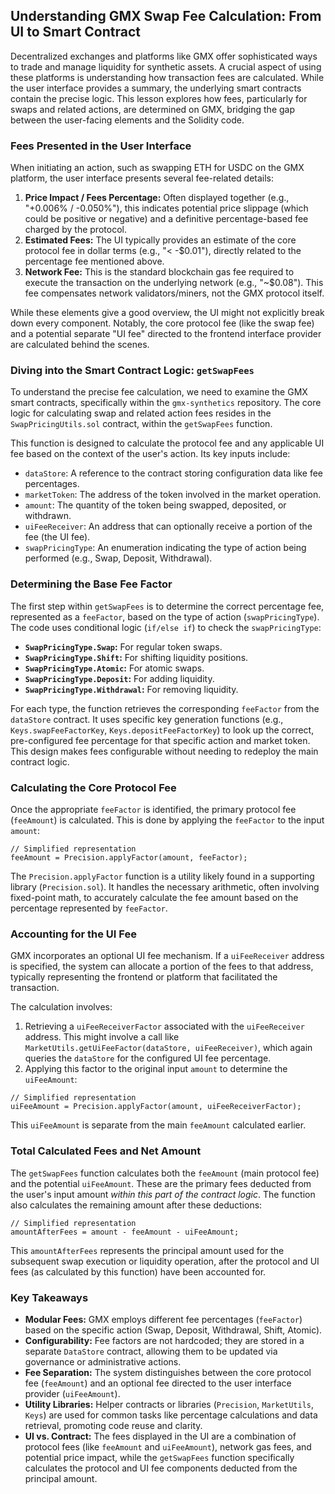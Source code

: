 ## Understanding GMX Swap Fee Calculation: From UI to Smart Contract

Decentralized exchanges and platforms like GMX offer sophisticated ways to trade and manage liquidity for synthetic assets. A crucial aspect of using these platforms is understanding how transaction fees are calculated. While the user interface provides a summary, the underlying smart contracts contain the precise logic. This lesson explores how fees, particularly for swaps and related actions, are determined on GMX, bridging the gap between the user-facing elements and the Solidity code.

### Fees Presented in the User Interface

When initiating an action, such as swapping ETH for USDC on the GMX platform, the user interface presents several fee-related details:

1.  **Price Impact / Fees Percentage:** Often displayed together (e.g., "+0.006% / -0.050%"), this indicates potential price slippage (which could be positive or negative) and a definitive percentage-based fee charged by the protocol.
2.  **Estimated Fees:** The UI typically provides an estimate of the core protocol fee in dollar terms (e.g., "< -$0.01"), directly related to the percentage fee mentioned above.
3.  **Network Fee:** This is the standard blockchain gas fee required to execute the transaction on the underlying network (e.g., "~$0.08"). This fee compensates network validators/miners, not the GMX protocol itself.

While these elements give a good overview, the UI might not explicitly break down every component. Notably, the core protocol fee (like the swap fee) and a potential separate "UI fee" directed to the frontend interface provider are calculated behind the scenes.

### Diving into the Smart Contract Logic: `getSwapFees`

To understand the precise fee calculation, we need to examine the GMX smart contracts, specifically within the `gmx-synthetics` repository. The core logic for calculating swap and related action fees resides in the `SwapPricingUtils.sol` contract, within the `getSwapFees` function.

This function is designed to calculate the protocol fee and any applicable UI fee based on the context of the user's action. Its key inputs include:

*   `dataStore`: A reference to the contract storing configuration data like fee percentages.
*   `marketToken`: The address of the token involved in the market operation.
*   `amount`: The quantity of the token being swapped, deposited, or withdrawn.
*   `uiFeeReceiver`: An address that can optionally receive a portion of the fee (the UI fee).
*   `swapPricingType`: An enumeration indicating the type of action being performed (e.g., Swap, Deposit, Withdrawal).

### Determining the Base Fee Factor

The first step within `getSwapFees` is to determine the correct percentage fee, represented as a `feeFactor`, based on the type of action (`swapPricingType`). The code uses conditional logic (`if/else if`) to check the `swapPricingType`:

*   **`SwapPricingType.Swap`:** For regular token swaps.
*   **`SwapPricingType.Shift`:** For shifting liquidity positions.
*   **`SwapPricingType.Atomic`:** For atomic swaps.
*   **`SwapPricingType.Deposit`:** For adding liquidity.
*   **`SwapPricingType.Withdrawal`:** For removing liquidity.

For each type, the function retrieves the corresponding `feeFactor` from the `dataStore` contract. It uses specific key generation functions (e.g., `Keys.swapFeeFactorKey`, `Keys.depositFeeFactorKey`) to look up the correct, pre-configured fee percentage for that specific action and market token. This design makes fees configurable without needing to redeploy the main contract logic.

### Calculating the Core Protocol Fee

Once the appropriate `feeFactor` is identified, the primary protocol fee (`feeAmount`) is calculated. This is done by applying the `feeFactor` to the input `amount`:

```solidity
// Simplified representation
feeAmount = Precision.applyFactor(amount, feeFactor);
```

The `Precision.applyFactor` function is a utility likely found in a supporting library (`Precision.sol`). It handles the necessary arithmetic, often involving fixed-point math, to accurately calculate the fee amount based on the percentage represented by `feeFactor`.

### Accounting for the UI Fee

GMX incorporates an optional UI fee mechanism. If a `uiFeeReceiver` address is specified, the system can allocate a portion of the fees to that address, typically representing the frontend or platform that facilitated the transaction.

The calculation involves:

1.  Retrieving a `uiFeeReceiverFactor` associated with the `uiFeeReceiver` address. This might involve a call like `MarketUtils.getUiFeeFactor(dataStore, uiFeeReceiver)`, which again queries the `dataStore` for the configured UI fee percentage.
2.  Applying this factor to the original input `amount` to determine the `uiFeeAmount`:

```solidity
// Simplified representation
uiFeeAmount = Precision.applyFactor(amount, uiFeeReceiverFactor);
```

This `uiFeeAmount` is separate from the main `feeAmount` calculated earlier.

### Total Calculated Fees and Net Amount

The `getSwapFees` function calculates both the `feeAmount` (main protocol fee) and the potential `uiFeeAmount`. These are the primary fees deducted from the user's input amount *within this part of the contract logic*. The function also calculates the remaining amount after these deductions:

```solidity
// Simplified representation
amountAfterFees = amount - feeAmount - uiFeeAmount;
```

This `amountAfterFees` represents the principal amount used for the subsequent swap execution or liquidity operation, after the protocol and UI fees (as calculated by this function) have been accounted for.

### Key Takeaways

*   **Modular Fees:** GMX employs different fee percentages (`feeFactor`) based on the specific action (Swap, Deposit, Withdrawal, Shift, Atomic).
*   **Configurability:** Fee factors are not hardcoded; they are stored in a separate `DataStore` contract, allowing them to be updated via governance or administrative actions.
*   **Fee Separation:** The system distinguishes between the core protocol fee (`feeAmount`) and an optional fee directed to the user interface provider (`uiFeeAmount`).
*   **Utility Libraries:** Helper contracts or libraries (`Precision`, `MarketUtils`, `Keys`) are used for common tasks like percentage calculations and data retrieval, promoting code reuse and clarity.
*   **UI vs. Contract:** The fees displayed in the UI are a combination of protocol fees (like `feeAmount` and `uiFeeAmount`), network gas fees, and potential price impact, while the `getSwapFees` function specifically calculates the protocol and UI fee components deducted from the principal amount.